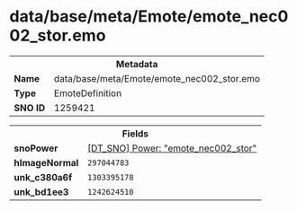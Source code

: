 <h1>data/base/meta/Emote/emote_nec002_stor.emo</h1><table><tr><th colspan="100%">Metadata</th></tr><tr><td><b>Name</b></td><td>data/base/meta/Emote/emote_nec002_stor.emo</td></tr><tr><td><b>Type</b></td><td>EmoteDefinition</td></tr><tr><td><b>SNO ID</b></td><td>1259421</td></tr></table>

<table><tr><th colspan="100%">Fields</th></tr><tr><td><b>snoPower</b></td><td><a href="..\Power\emote_nec002_stor.pow.md">[DT_SNO] Power: "emote_nec002_stor"</a></td></tr><tr><td><b>hImageNormal</b></td><td><code>297044783</code></td></tr><tr><td><b>unk_c380a6f</b></td><td><code>1303395178</code></td></tr><tr><td><b>unk_bd1ee3</b></td><td><code>1242624510</code></td></tr></table>

